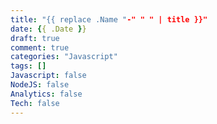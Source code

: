 ```yaml
---
title: "{{ replace .Name "-" " " | title }}"
date: {{ .Date }}
draft: true
comment: true
categories: "Javascript"
tags: []
Javascript: false
NodeJS: false
Analytics: false
Tech: false
---
```


